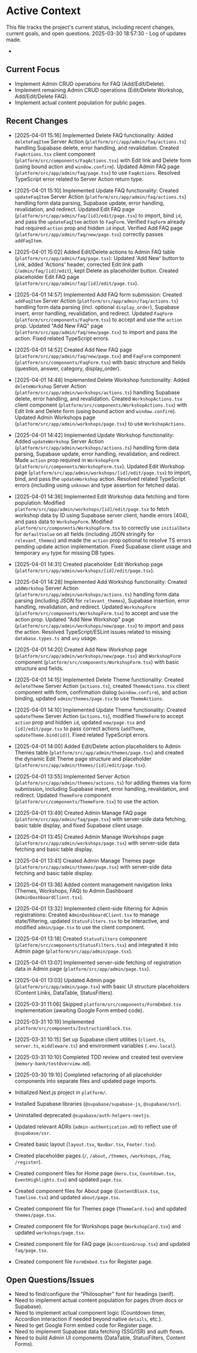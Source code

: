 # Active Context

This file tracks the project's current status, including recent changes, current goals, and open questions.
2025-03-30 18:57:30 - Log of updates made.

*

## Current Focus
*   Implement Admin CRUD operations for FAQ (Add/Edit/Delete).
*   Implement remaining Admin CRUD operations (Edit/Delete Workshop, Add/Edit/Delete FAQ).
*   Implement actual content population for public pages.
## Recent Changes
*   [2025-04-01 15:16] Implemented Delete FAQ functionality: Added `deleteFaqItem` Server Action (`platform/src/app/admin/faq/actions.ts`) handling Supabase delete, error handling, and revalidation. Created `FaqActions.tsx` client component (`platform/src/components/FaqActions.tsx`) with Edit link and Delete form (using bound action and `window.confirm`). Updated Admin FAQ page (`platform/src/app/admin/faq/page.tsx`) to use `FaqActions`. Resolved TypeScript error related to Server Action return type.


*   [2025-04-01 15:10] Implemented Update FAQ functionality: Created `updateFaqItem` Server Action (`platform/src/app/admin/faq/actions.ts`) handling form data parsing, Supabase update, error handling, revalidation, and redirect. Updated Edit FAQ page (`platform/src/app/admin/faq/[id]/edit/page.tsx`) to import, bind `id`, and pass the `updateFaqItem` action to `FaqForm`. Verified `FaqForm` already had required `action` prop and hidden `id` input. Verified Add FAQ page (`platform/src/app/admin/faq/new/page.tsx`) correctly passes `addFaqItem`.

*   [2025-04-01 15:02] Added Edit/Delete actions to Admin FAQ table (`platform/src/app/admin/faq/page.tsx`): Updated 'Add New' button to Link, added 'Actions' header, corrected Edit link path (`/admin/faq/[id]/edit`), kept Delete as placeholder button. Created placeholder Edit FAQ page (`platform/src/app/admin/faq/[id]/edit/page.tsx`).
*   [2025-04-01 14:57] Implemented Add FAQ form submission: Created `addFaqItem` Server Action (`platform/src/app/admin/faq/actions.ts`) handling form data parsing (incl. optional `display_order`), Supabase insert, error handling, revalidation, and redirect. Updated `FaqForm` (`platform/src/components/FaqForm.tsx`) to accept and use the `action` prop. Updated "Add New FAQ" page (`platform/src/app/admin/faq/new/page.tsx`) to import and pass the action. Fixed related TypeScript errors.
*   [2025-04-01 14:52] Created Add New FAQ page (`platform/src/app/admin/faq/new/page.tsx`) and `FaqForm` component (`platform/src/components/FaqForm.tsx`) with basic structure and fields (question, answer, category, display_order).
*   [2025-04-01 14:48] Implemented Delete Workshop functionality: Added `deleteWorkshop` Server Action (`platform/src/app/admin/workshops/actions.ts`) handling Supabase delete, error handling, and revalidation. Created `WorkshopActions.tsx` client component (`platform/src/components/WorkshopActions.tsx`) with Edit link and Delete form (using bound action and `window.confirm`). Updated Admin Workshops page (`platform/src/app/admin/workshops/page.tsx`) to use `WorkshopActions`.

*   [2025-04-01 14:42] Implemented Update Workshop functionality: Added `updateWorkshop` Server Action (`platform/src/app/admin/workshops/actions.ts`) handling form data parsing, Supabase update, error handling, revalidation, and redirect. Made `action` prop required in `WorkshopForm` (`platform/src/components/WorkshopForm.tsx`). Updated Edit Workshop page (`platform/src/app/admin/workshops/[id]/edit/page.tsx`) to import, bind, and pass the `updateWorkshop` action. Resolved related TypeScript errors (including using `unknown` and type assertion for fetched data).

*   [2025-04-01 14:36] Implemented Edit Workshop data fetching and form population: Modified `platform/src/app/admin/workshops/[id]/edit/page.tsx` to fetch workshop data by ID using Supabase server client, handle errors (404), and pass data to `WorkshopForm`. Modified `platform/src/components/WorkshopForm.tsx` to correctly use `initialData` for `defaultValue` on all fields (including JSON stringify for `relevant_themes`) and made the `action` prop optional to resolve TS errors pending update action implementation. Fixed Supabase client usage and temporary `any` type for missing DB types.

*   [2025-04-01 14:31] Created placeholder Edit Workshop page (`platform/src/app/admin/workshops/[id]/edit/page.tsx`).
*   [2025-04-01 14:28] Implemented Add Workshop functionality: Created `addWorkshop` Server Action (`platform/src/app/admin/workshops/actions.ts`) handling form data parsing (including JSON for `relevant_themes`), Supabase insertion, error handling, revalidation, and redirect. Updated `WorkshopForm` (`platform/src/components/WorkshopForm.tsx`) to accept and use the action prop. Updated "Add New Workshop" page (`platform/src/app/admin/workshops/new/page.tsx`) to import and pass the action. Resolved TypeScript/ESLint issues related to missing `database.types.ts` and `any` usage.
*   [2025-04-01 14:20] Created Add New Workshop page (`platform/src/app/admin/workshops/new/page.tsx`) and `WorkshopForm` component (`platform/src/components/WorkshopForm.tsx`) with basic structure and fields.

*   [2025-04-01 14:15] Implemented Delete Theme functionality: Created `deleteTheme` Server Action (`actions.ts`), created `ThemeActions.tsx` client component with form, confirmation dialog (`window.confirm`), and action binding, updated `admin/themes/page.tsx` to use `ThemeActions`.


*   [2025-04-01 14:10] Implemented Update Theme functionality: Created `updateTheme` Server Action (`actions.ts`), modified `ThemeForm` to accept `action` prop and hidden `id`, updated `new/page.tsx` and `[id]/edit/page.tsx` to pass correct actions (`addTheme`, `updateTheme.bind(id)`). Fixed related TypeScript errors.
*   [2025-04-01 14:00] Added Edit/Delete action placeholders to Admin Themes table (`platform/src/app/admin/themes/page.tsx`) and created the dynamic Edit Theme page structure and placeholder (`platform/src/app/admin/themes/[id]/edit/page.tsx`).

*   [2025-04-01 13:55] Implemented Server Action (`platform/src/app/admin/themes/actions.ts`) for adding themes via form submission, including Supabase insert, error handling, revalidation, and redirect. Updated `ThemeForm` component (`platform/src/components/ThemeForm.tsx`) to use the action.

*   [2025-04-01 13:49] Created Admin Manage FAQ page (`platform/src/app/admin/faq/page.tsx`) with server-side data fetching, basic table display, and fixed Supabase client usage.

*   [2025-04-01 13:45] Created Admin Manage Workshops page (`platform/src/app/admin/workshops/page.tsx`) with server-side data fetching and basic table display.
*   [2025-04-01 13:41] Created Admin Manage Themes page (`platform/src/app/admin/themes/page.tsx`) with server-side data fetching and basic table display.
*   [2025-04-01 13:36] Added content management navigation links (Themes, Workshops, FAQ) to Admin Dashboard (`AdminDashboardClient.tsx`).
*   [2025-04-01 13:32] Implemented client-side filtering for Admin registrations: Created `AdminDashboardClient.tsx` to manage state/filtering, updated `StatusFilters.tsx` to be interactive, and modified `admin/page.tsx` to use the client component.

*   [2025-04-01 13:18] Created `StatusFilters` component (`platform/src/components/StatusFilters.tsx`) and integrated it into Admin page (`platform/src/app/admin/page.tsx`).

*   [2025-04-01 13:07] Implemented server-side fetching of registration data in Admin page (`platform/src/app/admin/page.tsx`).
*   [2025-04-01 13:03] Updated Admin page (`platform/src/app/admin/page.tsx`) with basic UI structure placeholders (Content Links, DataTable, StatusFilters).
*   [2025-03-31 11:06] Skipped `platform/src/components/FormEmbed.tsx` implementation (awaiting Google Form embed code).
*   [2025-03-31 10:19] Implemented `platform/src/components/InstructionBlock.tsx`.
*   [2025-03-31 10:15] Set up Supabase client utilities (`client.ts`, `server.ts`, `middleware.ts`) and environment variables (`.env.local`).
*   [2025-03-31 10:10] Completed TDD review and created test overview (`memory-bank/testOverview.md`).
*   [2025-03-30 19:10] Completed refactoring of all placeholder components into separate files and updated page imports.
*   Initialized Next.js project in `platform/`.
*   Installed Supabase libraries (`@supabase/supabase-js`, `@supabase/ssr`).
*   Uninstalled deprecated `@supabase/auth-helpers-nextjs`.
*   Updated relevant ADRs (`admin-authentication.md`) to reflect use of `@supabase/ssr`.
*   Created basic layout (`layout.tsx`, `NavBar.tsx`, `Footer.tsx`).
*   Created placeholder pages (`/`, `/about`, `/themes`, `/workshops`, `/faq`, `/register`).
*   Created component files for Home page (`Hero.tsx`, `Countdown.tsx`, `EventHighlights.tsx`) and updated `page.tsx`.
*   Created component files for About page (`ContentBlock.tsx`, `Timeline.tsx`) and updated `about/page.tsx`.
*   Created component file for Themes page (`ThemeCard.tsx`) and updated `themes/page.tsx`.
*   Created component file for Workshops page (`WorkshopCard.tsx`) and updated `workshops/page.tsx`.
*   Created component file for FAQ page (`AccordionGroup.tsx`) and updated `faq/page.tsx`.
*   Created component file `FormEmbed.tsx` for Register page.

## Open Questions/Issues

*   Need to find/configure the "Philosopher" font for headings (serif).
*   Need to implement actual content population for pages (from docs or Supabase).
*   Need to implement actual component logic (Countdown timer, Accordion interaction if needed beyond native `details`, etc.).
*   Need to get Google Form embed code for Register page.
*   Need to implement Supabase data fetching (SSG/ISR) and auth flows.
*   Need to build Admin UI components (DataTable, StatusFilters, Content Forms).